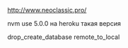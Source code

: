 http://www.neoclassic.pro/

nvm use 5.0.0 на heroku такая версия

drop_create_database
remote_to_local
